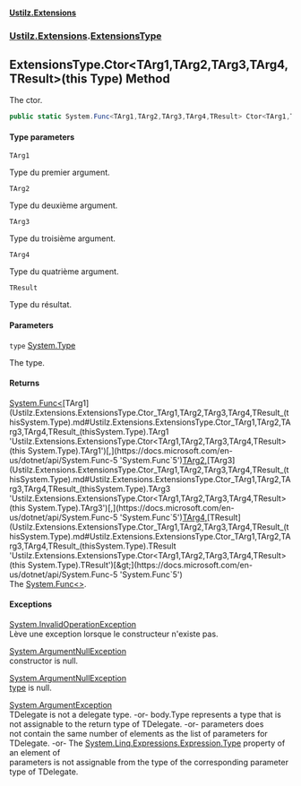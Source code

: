 #### [Ustilz.Extensions](index.md 'index')
### [Ustilz.Extensions](Ustilz.Extensions.md 'Ustilz.Extensions').[ExtensionsType](Ustilz.Extensions.ExtensionsType.md 'Ustilz.Extensions.ExtensionsType')

## ExtensionsType.Ctor<TArg1,TArg2,TArg3,TArg4,TResult>(this Type) Method

The ctor.

```csharp
public static System.Func<TArg1,TArg2,TArg3,TArg4,TResult> Ctor<TArg1,TArg2,TArg3,TArg4,TResult>(this System.Type type);
```
#### Type parameters

<a name='Ustilz.Extensions.ExtensionsType.Ctor_TArg1,TArg2,TArg3,TArg4,TResult_(thisSystem.Type).TArg1'></a>

`TArg1`

Type du premier argument.

<a name='Ustilz.Extensions.ExtensionsType.Ctor_TArg1,TArg2,TArg3,TArg4,TResult_(thisSystem.Type).TArg2'></a>

`TArg2`

Type du deuxième argument.

<a name='Ustilz.Extensions.ExtensionsType.Ctor_TArg1,TArg2,TArg3,TArg4,TResult_(thisSystem.Type).TArg3'></a>

`TArg3`

Type du troisième argument.

<a name='Ustilz.Extensions.ExtensionsType.Ctor_TArg1,TArg2,TArg3,TArg4,TResult_(thisSystem.Type).TArg4'></a>

`TArg4`

Type du quatrième argument.

<a name='Ustilz.Extensions.ExtensionsType.Ctor_TArg1,TArg2,TArg3,TArg4,TResult_(thisSystem.Type).TResult'></a>

`TResult`

Type du résultat.
#### Parameters

<a name='Ustilz.Extensions.ExtensionsType.Ctor_TArg1,TArg2,TArg3,TArg4,TResult_(thisSystem.Type).type'></a>

`type` [System.Type](https://docs.microsoft.com/en-us/dotnet/api/System.Type 'System.Type')

The type.

#### Returns
[System.Func&lt;](https://docs.microsoft.com/en-us/dotnet/api/System.Func-5 'System.Func`5')[TArg1](Ustilz.Extensions.ExtensionsType.Ctor_TArg1,TArg2,TArg3,TArg4,TResult_(thisSystem.Type).md#Ustilz.Extensions.ExtensionsType.Ctor_TArg1,TArg2,TArg3,TArg4,TResult_(thisSystem.Type).TArg1 'Ustilz.Extensions.ExtensionsType.Ctor<TArg1,TArg2,TArg3,TArg4,TResult>(this System.Type).TArg1')[,](https://docs.microsoft.com/en-us/dotnet/api/System.Func-5 'System.Func`5')[TArg2](Ustilz.Extensions.ExtensionsType.Ctor_TArg1,TArg2,TArg3,TArg4,TResult_(thisSystem.Type).md#Ustilz.Extensions.ExtensionsType.Ctor_TArg1,TArg2,TArg3,TArg4,TResult_(thisSystem.Type).TArg2 'Ustilz.Extensions.ExtensionsType.Ctor<TArg1,TArg2,TArg3,TArg4,TResult>(this System.Type).TArg2')[,](https://docs.microsoft.com/en-us/dotnet/api/System.Func-5 'System.Func`5')[TArg3](Ustilz.Extensions.ExtensionsType.Ctor_TArg1,TArg2,TArg3,TArg4,TResult_(thisSystem.Type).md#Ustilz.Extensions.ExtensionsType.Ctor_TArg1,TArg2,TArg3,TArg4,TResult_(thisSystem.Type).TArg3 'Ustilz.Extensions.ExtensionsType.Ctor<TArg1,TArg2,TArg3,TArg4,TResult>(this System.Type).TArg3')[,](https://docs.microsoft.com/en-us/dotnet/api/System.Func-5 'System.Func`5')[TArg4](Ustilz.Extensions.ExtensionsType.Ctor_TArg1,TArg2,TArg3,TArg4,TResult_(thisSystem.Type).md#Ustilz.Extensions.ExtensionsType.Ctor_TArg1,TArg2,TArg3,TArg4,TResult_(thisSystem.Type).TArg4 'Ustilz.Extensions.ExtensionsType.Ctor<TArg1,TArg2,TArg3,TArg4,TResult>(this System.Type).TArg4')[,](https://docs.microsoft.com/en-us/dotnet/api/System.Func-5 'System.Func`5')[TResult](Ustilz.Extensions.ExtensionsType.Ctor_TArg1,TArg2,TArg3,TArg4,TResult_(thisSystem.Type).md#Ustilz.Extensions.ExtensionsType.Ctor_TArg1,TArg2,TArg3,TArg4,TResult_(thisSystem.Type).TResult 'Ustilz.Extensions.ExtensionsType.Ctor<TArg1,TArg2,TArg3,TArg4,TResult>(this System.Type).TResult')[&gt;](https://docs.microsoft.com/en-us/dotnet/api/System.Func-5 'System.Func`5')  
The [System.Func&lt;&gt;](https://docs.microsoft.com/en-us/dotnet/api/System.Func-5 'System.Func`5').

#### Exceptions

[System.InvalidOperationException](https://docs.microsoft.com/en-us/dotnet/api/System.InvalidOperationException 'System.InvalidOperationException')  
Lève une exception lorsque le constructeur n'existe pas.

[System.ArgumentNullException](https://docs.microsoft.com/en-us/dotnet/api/System.ArgumentNullException 'System.ArgumentNullException')  
constructor is null.

[System.ArgumentNullException](https://docs.microsoft.com/en-us/dotnet/api/System.ArgumentNullException 'System.ArgumentNullException')  
[type](Ustilz.Extensions.ExtensionsType.Ctor_TArg1,TArg2,TArg3,TArg4,TResult_(thisSystem.Type).md#Ustilz.Extensions.ExtensionsType.Ctor_TArg1,TArg2,TArg3,TArg4,TResult_(thisSystem.Type).type 'Ustilz.Extensions.ExtensionsType.Ctor<TArg1,TArg2,TArg3,TArg4,TResult>(this System.Type).type') is null.

[System.ArgumentException](https://docs.microsoft.com/en-us/dotnet/api/System.ArgumentException 'System.ArgumentException')  
TDelegate is not a delegate type. -or- body.Type represents a type that is not assignable to the return type of TDelegate. -or- parameters does  
not contain the same number of elements as the list of parameters for TDelegate. -or- The [System.Linq.Expressions.Expression.Type](https://docs.microsoft.com/en-us/dotnet/api/System.Linq.Expressions.Expression.Type 'System.Linq.Expressions.Expression.Type') property of an element of  
parameters is not assignable from the type of the corresponding parameter type of TDelegate.